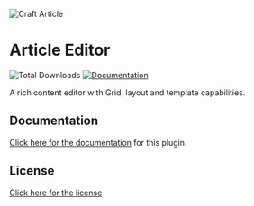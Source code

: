 ![Craft Article](https://raw.githubusercontent.com/creativeorange/craft-article/55f3e1803f86f999cae998d13e01486735960741/src/icon.svg?token=AD2KUHPPLRGVX457EYKZ6ZDBDOXTK)

# Article Editor

![Total Downloads](https://img.shields.io/packagist/dt/creativeorange/craft-article)
[![Documentation](https://img.shields.io/badge/documentation-available-orange)](https://docs.creativeorange.nl/craft-article)

A rich content editor with Grid, layout and template capabilities.

## Documentation

[Click here for the documentation](https://docs.creativeorange.nl/craft-article) for this plugin.

## License

[Click here for the license](LICENSE.md)